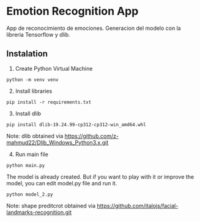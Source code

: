 # Emotion Recognition App
App de reconocimiento de emociones. Generacion del modelo con la libreria Tensorflow y dlib.

## Instalation
1. Create Python Virtual Machine
```
python -m venv venv
```
2. Install libraries
```
pip install -r requirements.txt
```
3. Install dlib
```
pip install dlib-19.24.99-cp312-cp312-win_amd64.whl
```
Note: dlib obtained via https://github.com/z-mahmud22/Dlib_Windows_Python3.x.git

4. Run main file
```
python main.py
```

The model is already created. But if you want to play with it or improve the model, you can edit model.py file and run it.
```
python model_2.py
```

Note: shape preditcrot obtained via https://github.com/italojs/facial-landmarks-recognition.git
